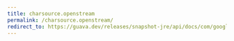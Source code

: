 ```yaml
---
title: charsource.openstream
permalink: /charsource.openstream/
redirect_to: https://guava.dev/releases/snapshot-jre/api/docs/com/google/common/io/CharSource.html#openStream--
---
```

